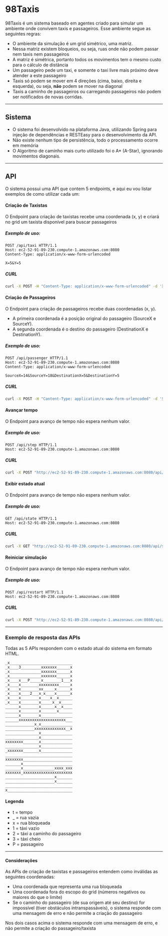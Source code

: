 # 98Taxis

98Taxis é um sistema baseado em agentes criado para simular um ambiente onde convivem taxis e passageiros. Esse ambiente segue as seguintes regras:

  - O ambiente da simulação é um grid simétrico, uma matriz.
  - Nessa matriz existem bloqueios, ou seja, ruas onde não podem passar nem taxis nem passageiros
  - A matriz é simétrica, portanto todos os movimentos tem o mesmo custo para o cálculo de distância
  - Um passageiro pede um taxi, e somente o taxi livre mais próximo deve atender a este passageiro
  - Taxis só podem se mover em 4 direções (cima, baixo, direita e esquerda), ou seja, **não** podem se mover na diagonal
  - Taxis a caminho de passageiros ou carregando passageiros não podem ser notificados de novas corridas.



-------------

## Sistema

- O sistema foi desenvolvido na plataforma Java, utilizando Spring para injeção de dependências e RESTEasy para o desenvolvimento da API.
- Não existe nenhum tipo de persistência, todo o processamento ocorre em memória
- O Algoritmo de caminho mais curto utilizado foi o A* (A-Star), ignorando movimentos diagonais.

------------

## API

O sistema possui uma API que contem 5 endpoints, e aqui eu vou listar exemplos de como utilizar cada um:

#### Criação de Taxistas
O Endpoint para criação de taxistas recebe uma coordenada (x, y) e criará no grid um taxista disponível para buscar passageiros

##### Exemplo de uso:
```
POST /api/taxi HTTP/1.1
Host: ec2-52-91-89-230.compute-1.amazonaws.com:8080
Content-Type: application/x-www-form-urlencoded

X=5&Y=5
```
##### CURL
```sh
curl -X POST -H "Content-Type: application/x-www-form-urlencoded" -d 'X=5&Y=5' "http://ec2-52-91-89-230.compute-1.amazonaws.com:8080/api/taxi"
```

#### Criação de Passageiros
O Endpoint para criação de passageiros recebe duas coordenadas (x, y).
- A primeira coordenada é a posição original do passageiro (SourceX e SourceY).
- A segunda coordenada é o destino do passageiro (DestinationX e DestinationY).

##### Exemplo de uso:
```
POST /api/passenger HTTP/1.1
Host: ec2-52-91-89-230.compute-1.amazonaws.com:8080
Content-Type: application/x-www-form-urlencoded

SourceX=14&SourceY=18&DestinationX=5&DestinationY=5
```
##### CURL
```sh
curl -X POST -H "Content-Type: application/x-www-form-urlencoded" -d 'SourceX=14&SourceY=18&DestinationX=5&DestinationY=5' "http://ec2-52-91-89-230.compute-1.amazonaws.com:8080/api/passenger"
```

#### Avançar tempo
O Endpoint para avanço de tempo não espera nenhum valor.

##### Exemplo de uso:
```
POST /api/step HTTP/1.1
Host: ec2-52-91-89-230.compute-1.amazonaws.com:8080
```
##### CURL
```sh
curl -X POST "http://ec2-52-91-89-230.compute-1.amazonaws.com:8080/api/step"
```

#### Exibir estado atual
O Endpoint para avanço de tempo não espera nenhum valor.

##### Exemplo de uso:
```
GET /api/state HTTP/1.1
Host: ec2-52-91-89-230.compute-1.amazonaws.com:8080
```
##### CURL
```sh
curl -X GET "http://ec2-52-91-89-230.compute-1.amazonaws.com:8080/api/state"
```

#### Reiniciar simulação
O Endpoint para avanço de tempo não espera nenhum valor.

##### Exemplo de uso:
```
POST /api/restart HTTP/1.1
Host: ec2-52-91-89-230.compute-1.amazonaws.com:8080
```
##### CURL
```sh
curl -X POST "http://ec2-52-91-89-230.compute-1.amazonaws.com:8080/api/restart"
```

---------------------

### Exemplo de resposta das APIs

Todas as 5 APIs respondem com o estado atual do sistema em formato HTML.

```
_x____________________________
_x____3_________xxxxxxx______x
_x______________xxxxxxx______x
_x______________xxxxxxx______x
_x____x___P_____x________1___x
_x____x________xxxxxxxxx_____x
_x____x________xx_____x______x
_x____x____2___x_x____x______x
_x____x________x____x__x______
_x____x________x_____x__x_____
______x________x______x__x____
______x________x_______x______
______x________x______________
______xxxxxxxxxxxxxxxxxxxxx___
_____________x_x______________
_____________xxxxxxxxxxxxxx__x
_______________x______________
_______________x______________
xxxxxxxx_______x______________
_______________x______________
_xxxxxxx_______x______________
______________________________
xxxxxxxx______________________
_______x______________________
_______x______________xxxx_xxx
xxxxxxx_xxxxxxxxxxxxxxxxxxxxxx
______________________x_______
______________________x_______
______________________________
x_____________________________
```
#### Legenda
- t = tempo
- _ = rua vazia
- x = rua bloqueada
- 1 = táxi vazio
- 2 = táxi a caminho do passageiro
- 3 = táxi cheio
- P = passageiro

---------------

#### Considerações

As APIs de criação de taxistas e passageiros entendem como inválidas as seguintes coordenadas:
 - Uma coordenada que representa uma rua bloqueada
 - Uma coordenada fora do escopo do grid (números negativos ou maiores do que o limite)
 - Se o caminho do passageiro (de sua origem até seu destino) for impossível (tiver obstáculos intranspassáveis), o sistema responde com uma mensagem de erro e não permite a criação do passageiro

Nos dois casos acima o sistema responde com uma mensagem de erro, e não permite a criação do passageiro/taxista

